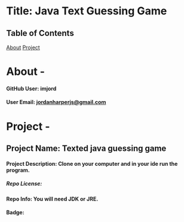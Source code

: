 # Title: Java Text Guessing Game 

  ## Table of Contents

  [About](#about)
  [Project](#project)





  # About -

  #### GitHub User: imjord

  #### User Email: jordanharperjs@gmail.com






  # Project -

  ## Project Name: Texted java guessing game

  #### Project Description: Clone on your computer and in your ide run the program.

  ##### Repo License: 

  #### Repo Info: You will need JDK or JRE.

  #### Badge: 
